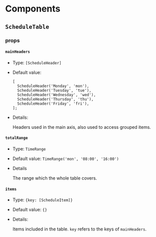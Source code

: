 # Components

## `ScheduleTable`

### props
#### `mainHeaders`
- Type: `[ScheduleHeader]`
- Default value:
  ```
  [
    ScheduleHeader('Monday', 'mon'),
    ScheduleHeader('Tuesday', 'tue'),
    ScheduleHeader('Wednesday', 'wed'),
    ScheduleHeader('Thursday', 'thu'),
    ScheduleHeader('Friday', 'fri'),
  ];
  ```
- Details:

  Headers used in the main axis, also used to access grouped items.

#### `totalRange`
- Type: `TimeRange`
- Default value: `TimeRange('mon', '08:00', '16:00')`
- Details

  The range which the whole table covers.

#### `items`
- Type: `{key: [ScheduleItem]}`
- Default value: `{}`
- Details:

  Items included in the table. `key` refers to the keys of `mainHeaders`.
